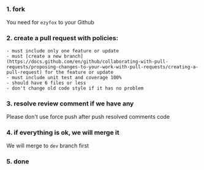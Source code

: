 ### 1. fork

You need for `ezyfox` to your Github

### 2. create a pull request with policies:

	- must include only one feature or update
	- must [create a new branch](https://docs.github.com/en/github/collaborating-with-pull-requests/proposing-changes-to-your-work-with-pull-requests/creating-a-pull-request) for the feature or update
	- must include unit test and coverage 100%
	- should have 6 files or less
	- don't change old code style if it has no problem
	
### 3. resolve review comment if we have any

Please don't use force push after push resolved comments code

### 4. if everything is ok, we will merge it

We will merge to `dev` branch first

### 5. done

